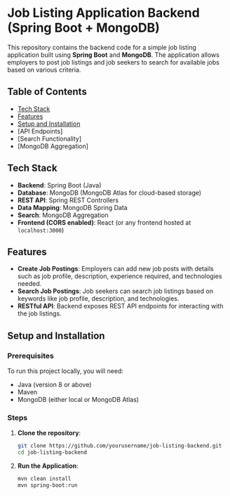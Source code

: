# Job Listing Application Backend (Spring Boot + MongoDB)

This repository contains the backend code for a simple job listing application built using **Spring Boot** and **MongoDB**. The application allows employers to post job listings and job seekers to search for available jobs based on various criteria.

## Table of Contents
- [Tech Stack](#tech-stack)
- [Features](#features)
- [Setup and Installation](#setup-and-installation)
- [API Endpoints]
- [Search Functionality]
- [MongoDB Aggregation]

## Tech Stack
- **Backend**: Spring Boot (Java)
- **Database**: MongoDB (MongoDB Atlas for cloud-based storage)
- **REST API**: Spring REST Controllers
- **Data Mapping**: MongoDB Spring Data
- **Search**: MongoDB Aggregation
- **Frontend (CORS enabled)**: React (or any frontend hosted at `localhost:3000`)

## Features
- **Create Job Postings**: Employers can add new job posts with details such as job profile, description, experience required, and technologies needed.
- **Search Job Postings**: Job seekers can search job listings based on keywords like job profile, description, and technologies.
- **RESTful API**: Backend exposes REST API endpoints for interacting with the job listings.

## Setup and Installation

### Prerequisites
To run this project locally, you will need:
- Java (version 8 or above)
- Maven
- MongoDB (either local or MongoDB Atlas)

### Steps

1. **Clone the repository**:
   ```bash
   git clone https://github.com/yourusername/job-listing-backend.git
   cd job-listing-backend
2. **Run the Application**:
   ```bash
   mvn clean install
   mvn spring-boot:run
